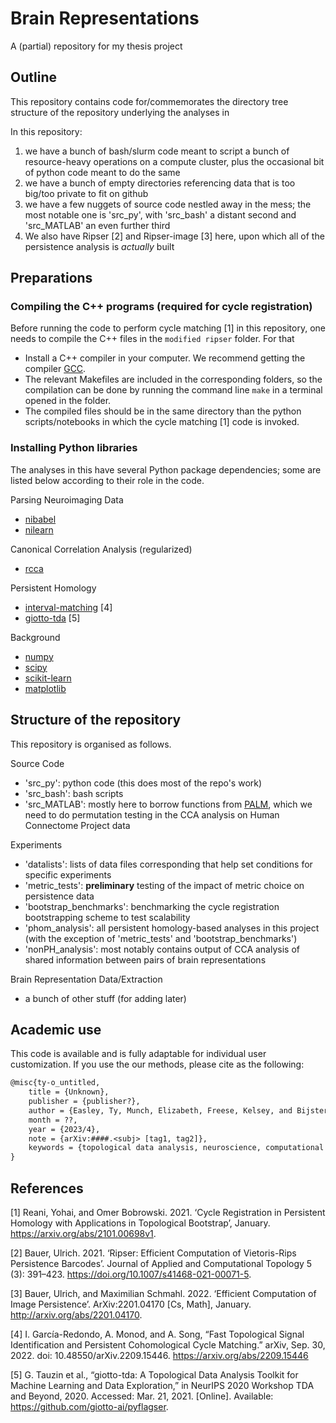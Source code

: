 # Brain Representations
A (partial) repository for my thesis project

## Outline 
This repository contains code for/commemorates the directory tree structure of the repository underlying the analyses in <at least one untitled future paper.>

In this repository:
1. we have a bunch of bash/slurm code meant to script a bunch of resource-heavy operations on a compute cluster, plus the occasional bit of python code meant to do the same
2. we have a bunch of empty directories referencing data that is too big/too private to fit on github
3. we have a few nuggets of source code nestled away in the mess; the most notable one is 'src_py', with 'src_bash' a distant second and 'src_MATLAB' an even further third
4. We also have Ripser [2] and Ripser-image [3] here, upon which all of the persistence analysis is *actually* built

## Preparations

### Compiling the C++ programs (required for cycle registration)
Before running the code to perform cycle matching [1] in this repository, one needs to compile the C++ files in the `modified ripser` folder. For that
- Install a C++ compiler in your computer. We recommend getting the compiler [GCC](https://gcc.gnu.org/).
- The relevant Makefiles are included in the corresponding folders, so the compilation can be done by running the command line `make` in a terminal opened in the folder. 
- The compiled files should be in the same directory than the python scripts/notebooks in which the cycle matching [1] code is invoked.

### Installing Python libraries
The analyses in this have several Python package dependencies; some are listed below according to their role in the code.

Parsing Neuroimaging Data
- [nibabel](https://nipy.org/nibabel/)
- [nilearn](https://nilearn.github.io/stable/index.html)
	
Canonical Correlation Analysis (regularized)
- [rcca](https://github.com/gallantlab/pyrcca)
	
Persistent Homology
- [interval-matching](https://github.com/tyo8/interval-matching) [4]
- [giotto-tda](https://giotto-ai.github.io/gtda-docs/0.5.1/library.html) [5]
	
Background
- [numpy](https://numpy.org/)
- [scipy](https://scipy.org/)
- [scikit-learn](https://scikit-learn.org/stable/)
- [matplotlib](https://matplotlib.org/stable/index.html)

## Structure of the repository

This repository is organised as follows.

Source Code
- 'src_py': python code (this does most of the repo's work)
- 'src_bash': bash scripts
- 'src_MATLAB': mostly here to borrow functions from [PALM](https://github.com/andersonwinkler/PALM), which we need to do permutation testing in the CCA analysis on Human Connectome Project data

Experiments
- 'datalists': lists of data files corresponding that help set conditions for specific experiments
- 'metric_tests': **preliminary** testing of the impact of metric choice on persistence data
- 'bootstrap_benchmarks': benchmarking the cycle registration bootstrapping scheme to test scalability
- 'phom_analysis': all persistent homology-based analyses in this project (with the exception of 'metric_tests' and 'bootstrap_benchmarks')
- 'nonPH_analysis': most notably contains output of CCA analysis of shared information between pairs of brain representations

Brain Representation Data/Extraction
- a bunch of other stuff (for adding later)

## Academic use

This code is available and is fully adaptable for individual user customization. If you use the our methods, please cite as the following:

```tex
@misc{ty-o_untitled,
	title = {Unknown},
	publisher = {publisher?},
	author = {Easley, Ty, Munch, Elizabeth, Freese, Kelsey, and Bijsterbosch, Janine},
	month = ??,
	year = {2023/4},
	note = {arXiv:####.<subj> [tag1, tag2]},
	keywords = {topological data analysis, neuroscience, computational topology, persistent homology, functional connectivity},
}
```

## References
[1] Reani, Yohai, and Omer Bobrowski. 2021. ‘Cycle Registration in Persistent Homology with Applications in Topological Bootstrap’, January. https://arxiv.org/abs/2101.00698v1.

[2] Bauer, Ulrich. 2021. ‘Ripser: Efficient Computation of Vietoris-Rips Persistence Barcodes’. Journal of Applied and Computational Topology 5 (3): 391–423. https://doi.org/10.1007/s41468-021-00071-5.

[3] Bauer, Ulrich, and Maximilian Schmahl. 2022. ‘Efficient Computation of Image Persistence’. ArXiv:2201.04170 [Cs, Math], January. http://arxiv.org/abs/2201.04170.

[4] I. García-Redondo, A. Monod, and A. Song, “Fast Topological Signal Identification and Persistent Cohomological Cycle Matching.” arXiv, Sep. 30, 2022. doi: 10.48550/arXiv.2209.15446. https://arxiv.org/abs/2209.15446

[5] G. Tauzin et al., “giotto-tda: A Topological Data Analysis Toolkit for Machine Learning and Data Exploration,” in NeurIPS 2020 Workshop TDA and Beyond, 2020. Accessed: Mar. 21, 2021. [Online]. Available: https://github.com/giotto-ai/pyflagser.
